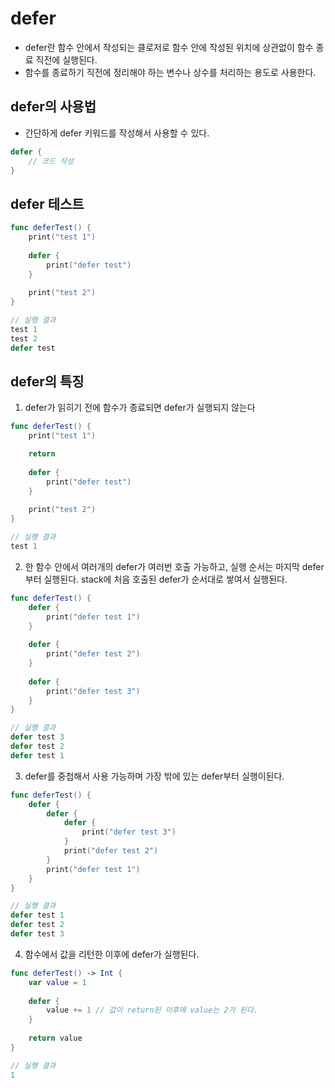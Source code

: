 # defer
- defer란 함수 안에서 작성되는 클로저로 함수 안에 작성된 위치에 상관없이 함수 종료 직전에 실행된다.
- 함수를 종료하기 직전에 정리해야 하는 변수나 상수를 처리하는 용도로 사용한다.

## defer의 사용법
- 간단하게 defer 키워드를 작성해서 사용할 수 있다.

```Swift
defer {
    // 코드 작성
}
```

## defer 테스트

```Swift
func deferTest() {
    print("test 1")
    
    defer {
        print("defer test")
    }
    
    print("test 2")
}

// 실행 결과
test 1
test 2
defer test
```

## defer의 특징
1. defer가 읽히기 전에 함수가 종료되면 defer가 실행되지 않는다

```Swift
func deferTest() {
    print("test 1")

    return
    
    defer {
        print("defer test")
    }
    
    print("test 2")
}

// 실행 결과
test 1
```

2. 한 함수 안에서 여러개의 defer가 여러번 호출 가능하고, 실행 순서는 마지막 defer부터 실행된다. stack에 처음 호출된 defer가 순서대로 쌓여서 실행된다.

```Swift
func deferTest() {
    defer {
        print("defer test 1")
    }
    
    defer {
        print("defer test 2")
    }
    
    defer {
        print("defer test 3")
    }
}

// 실행 결과
defer test 3
defer test 2
defer test 1
```

3. defer를 중첩해서 사용 가능하며 가장 밖에 있는 defer부터 실행이된다.

```Swift
func deferTest() { 
    defer {
        defer {
            defer {
                print("defer test 3")
            }
            print("defer test 2")
        }
        print("defer test 1")
    }
}

// 실행 결과
defer test 1
defer test 2
defer test 3
```

4. 함수에서 값을 리턴한 이후에 defer가 실행된다.

```Swift
func deferTest() -> Int {
    var value = 1
    
    defer {
        value += 1 // 값이 return된 이후에 value는 2가 된다.
    }
    
    return value
}

// 실행 결과
1
```
